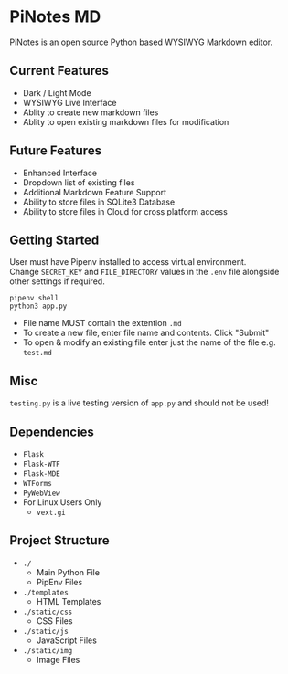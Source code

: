 # PiNotes MD

PiNotes is an open source Python based WYSIWYG Markdown editor.  

## Current Features

- Dark / Light Mode
- WYSIWYG Live Interface
- Ablity to create new markdown files
- Ablity to open existing markdown files for modification

## Future Features  

- Enhanced Interface  
- Dropdown list of existing files
- Additional Markdown Feature Support  
- Ability to store files in SQLite3 Database  
- Ability to store files in Cloud for cross platform access  

## Getting Started

User must have Pipenv installed to access virtual environment.  
Change `SECRET_KEY` and `FILE_DIRECTORY` values in the `.env` file alongside other settings if required.

`pipenv shell`  
`python3 app.py`
  
- File name MUST contain the extention `.md`
- To create a new file, enter file name and contents. Click "Submit"
- To open & modify an existing file enter just the name of the file e.g. `test.md`

## Misc

`testing.py` is a live testing version of `app.py` and should not be used!

## Dependencies
- `Flask`
- `Flask-WTF`
- `Flask-MDE`
- `WTForms`
- `PyWebView`
- For Linux Users Only
  - `vext.gi` 

## Project Structure
- `./`
  - Main Python File
  - PipEnv Files
- `./templates` 
  - HTML Templates
- `./static/css`
  - CSS Files
- `./static/js`
  - JavaScript Files
- `./static/img`
  - Image Files